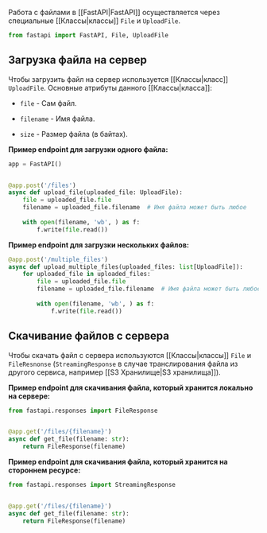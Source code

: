 Работа с файлами в [[FastAPI|FastAPI]] осуществляется через специальные [[Классы|классы]] `File` и `UploadFile`.

```Python
from fastapi import FastAPI, File, UploadFile
```

## Загрузка файла на сервер

Чтобы загрузить файл на сервер используется [[Классы|класс]] `UploadFile`. Основные атрибуты данного [[Классы|класса]]:

- `file` - Сам файл.

- `filename` - Имя файла.

- `size` - Размер файла (в байтах).

**Пример endpoint для загрузки одного файла:**

```Python
app = FastAPI()


@app.post('/files')
async def upload_file(uploaded_file: UploadFile):
	file = uploaded_file.file
	filename = uploaded_file.filename  # Имя файла может быть любое
	
	with open(filename, 'wb', ) as f:
		f.write(file.read())
```

**Пример endpoint для загрузки нескольких файлов:**

```Python
@app.post('/multiple_files')
async def upload_multiple_files(uploaded_files: list[UploadFile]):
	for uploaded_file in uploaded_files:
		file = uploaded_file.file
		filename = uploaded_file.filename  # Имя файла может быть любое
		
		with open(filename, 'wb', ) as f:
			f.write(file.read())
```

## Скачивание файлов с сервера

Чтобы скачать файл с сервера используются [[Классы|классы]] `File` и `FileResnonse` (`StreamingResponse` в случае транслирования файла из другого сервиса, например [[S3 Хранилище|S3 хранилища]]).

**Пример endpoint для скачивания файла, который хранится локально на сервере:**

```Python
from fastapi.responses import FileResponse


@app.get('/files/{filename}')
async def get_file(filename: str):
	return FileResponse(filename)
```

**Пример endpoint для скачивания файла, который хранится на стороннем ресурсе:**

```Python
from fastapi.responses import StreamingResponse


@app.get('/files/{filename}')
async def get_file(filename: str):
	return FileResponse(filename)
```